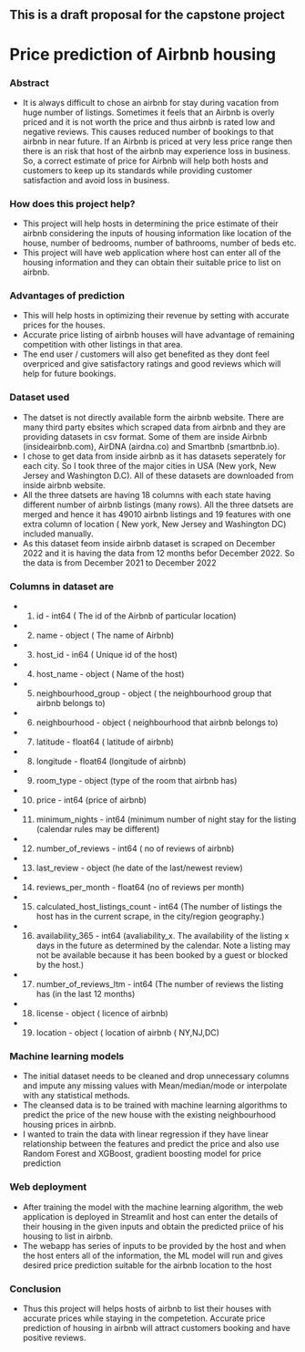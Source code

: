 ## This is a draft proposal for the capstone project

# **Price prediction of Airbnb housing**

### Abstract

- It is always difficult to chose an airbnb for stay during vacation from huge number of listings. Sometimes it feels that an Airbnb is overly priced and it is not worth the price and thus airbnb is rated low and negative reviews. This causes reduced number of bookings to that airbnb in near future. If an Airbnb is priced at very less price range then there is an risk that host of the airbnb may experience loss in business. So, a correct estimate of price for Airbnb will help both hosts and customers to keep up its standards while providing customer satisfaction and avoid loss in business.

### **How does this project help?**

- This project will help hosts in determining the price estimate of their airbnb considering the inputs of housing information like location of the house, number of bedrooms, number of bathrooms, number of beds etc. 
- This project will have web application where host can enter all of the housing information and they can obtain their suitable price to list on airbnb.

### **Advantages of prediction**

- This will help hosts in optimizing their revenue by setting with accurate prices for the houses. 
- Accurate price listing of airbnb houses will have advantage of remaining competition with other listings in that area.
- The end user / customers will also get benefited as they dont feel overpriced and give satisfactory ratings and good reviews which will help for future bookings.

### **Dataset used**

- The datset is not directly available form the airbnb website. There are many third party ebsites which scraped data from airbnb and they are providing datasets in csv format. Some of them are inside Airbnb (insideairbnb.com), AirDNA (airdna.co) and Smartbnb (smartbnb.io). 
- I chose to get data from inside airbnb as it has datasets seperately for each city. So I took three of the major cities in USA (New york, New Jersey and Washington D.C). All of these datasets are downloaded from inside airbnb website.
-  All the three datsets are having 18 columns with each state having different number of airbnb listings (many rows). All the three datsets are merged and hence it has 49010 airbnb listings and 19 features with one extra column of location ( New york, New Jersey and Washington DC) included manually.
-  As this dataset feom inside airbnb dataset is scraped on December 2022 and it is having the data from 12 months befor December 2022. So the data is from December 2021 to December 2022 

### Columns in dataset are
- 1)   id - int64  ( The id of the Airbnb of particular location)                         
- 2)   name - object  ( The name of Airbnb)                         
- 3)   host_id  - in64 ( Unique id of the host)
- 4)   host_name - object ( Name of the host)
- 5)   neighbourhood_group - object  ( the neighbourhood group that airbnb belongs to)
- 6)   neighbourhood - object ( neighbourhood that airbnb belongs to)
- 7.   latitude -  float64 ( latitude of airbnb)
- 8.   longitude - float64 (longitude of airbnb)
- 9.   room_type -  object (type of the room that airbnb has)
- 10.  price - int64  (price of airbnb)
- 11.  minimum_nights - int64  (minimum number of night stay for the listing (calendar rules may be different)
- 12.  number_of_reviews  - int64 ( no of reviews of airbnb)
- 13.  last_review  - object (he date of the last/newest review)
- 14.  reviews_per_month  -  float64 (no of reviews per month)
- 15.  calculated_host_listings_count -  int64  (The number of listings the host has in the current scrape, in the city/region geography.)
- 16.  availability_365 - int64  (avaliability_x. The availability of the listing x days in the future as determined by the calendar. Note a listing may not be available because it has been booked by a guest or blocked by the host.)
- 17.  number_of_reviews_ltm  - int64  (The number of reviews the listing has (in the last 12 months)
- 18.  license  - object ( licence of airbnb)
- 19.  location -  object ( location of airbnb ( NY,NJ,DC)

### **Machine learning models**

- The initial dataset needs to be cleaned and drop unnecessary columns and impute any missing values with Mean/median/mode or interpolate with any statistical methods.
- The cleansed data is to be trained with machine learning algorithms to predict the price of the new house with the existing neighbourhood housing prices in airbnb.
- I wanted to train the data with linear regression if they have linear relationship between the features and predict the price and also use Random Forest and XGBoost, gradient boosting model for price prediction

### **Web deployment**

- After training the model with the machine learning algorithm, the web application is deployed in Streamlit and host can enter the details of their housing in the given inputs and obtain the predicted priice of his housing to list in airbnb.
- The webapp has series of inputs to be provided by the host and when the host enters all of the information, the ML model will run and gives desired price prediction suitable for the airbnb location to the host

### **Conclusion**

- Thus this project will helps hosts of airbnb to list their houses with accurate prices while staying in the competetion. Accurate price prediction of housing in airbnb will attract customers booking and have positive reviews.



